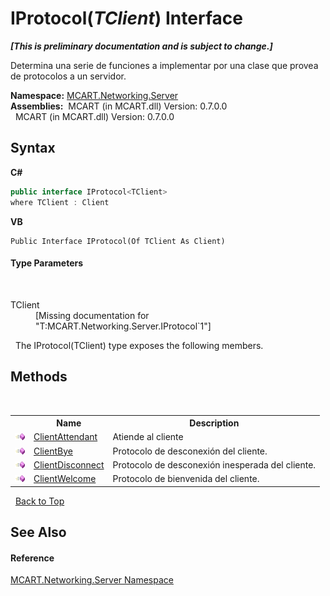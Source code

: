# IProtocol(*TClient*) Interface
 _**\[This is preliminary documentation and is subject to change.\]**_

Determina una serie de funciones a implementar por una clase que provea de protocolos a un servidor.

**Namespace:**&nbsp;<a href="720af18e-2a17-584a-1ca8-e0e39906cbff">MCART.Networking.Server</a><br />**Assemblies:**&nbsp;&nbsp;MCART (in MCART.dll) Version: 0.7.0.0<br />&nbsp;&nbsp;MCART (in MCART.dll) Version: 0.7.0.0<br />

## Syntax

**C#**<br />
``` C#
public interface IProtocol<TClient>
where TClient : Client

```

**VB**<br />
``` VB
Public Interface IProtocol(Of TClient As Client)
```


#### Type Parameters
&nbsp;<dl><dt>TClient</dt><dd>\[Missing <typeparam name="TClient"/> documentation for "T:MCART.Networking.Server.IProtocol`1"\]</dd></dl>&nbsp;
The IProtocol(TClient) type exposes the following members.


## Methods
&nbsp;<table><tr><th></th><th>Name</th><th>Description</th></tr><tr><td>![Public method](media/pubmethod.gif "Public method")</td><td><a href="d0be6ed2-b43a-3fd3-dc95-08d4838a38e6">ClientAttendant</a></td><td>
Atiende al cliente</td></tr><tr><td>![Public method](media/pubmethod.gif "Public method")</td><td><a href="4f7001f7-cbab-3277-647b-a55a377d3156">ClientBye</a></td><td>
Protocolo de desconexión del cliente.</td></tr><tr><td>![Public method](media/pubmethod.gif "Public method")</td><td><a href="e7c73967-e7a5-1c24-8b62-c564c5e390f6">ClientDisconnect</a></td><td>
Protocolo de desconexión inesperada del cliente.</td></tr><tr><td>![Public method](media/pubmethod.gif "Public method")</td><td><a href="c25f7884-2f2e-8100-8c41-f9ac01801e08">ClientWelcome</a></td><td>
Protocolo de bienvenida del cliente.</td></tr></table>&nbsp;
<a href="#iprotocol(*tclient*)-interface">Back to Top</a>

## See Also


#### Reference
<a href="720af18e-2a17-584a-1ca8-e0e39906cbff">MCART.Networking.Server Namespace</a><br />
